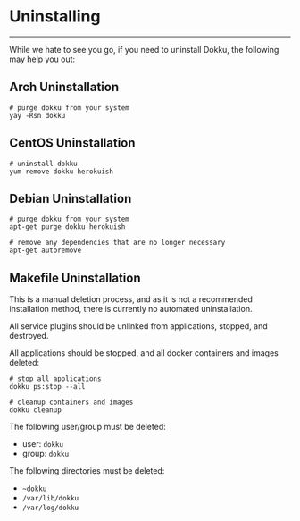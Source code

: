 # Uninstalling
----

While we hate to see you go, if you need to uninstall Dokku, the following may help you out:

## Arch Uninstallation

```shell
# purge dokku from your system
yay -Rsn dokku
```

## CentOS Uninstallation

```shell
# uninstall dokku
yum remove dokku herokuish
```

## Debian Uninstallation

```shell
# purge dokku from your system
apt-get purge dokku herokuish

# remove any dependencies that are no longer necessary
apt-get autoremove
```

## Makefile Uninstallation

This is a manual deletion process, and as it is not a recommended installation method, there is currently no automated uninstallation.

All service plugins should be unlinked from applications, stopped, and destroyed.

All applications should be stopped, and all docker containers and images deleted:

```shell
# stop all applications
dokku ps:stop --all

# cleanup containers and images
dokku cleanup
```

The following user/group must be deleted:

- user: `dokku`
- group: `dokku`

The following directories must be deleted:

- `~dokku`
- `/var/lib/dokku`
- `/var/log/dokku`
